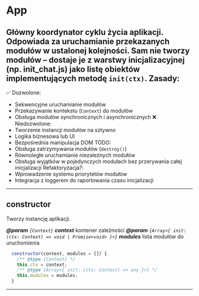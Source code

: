 # App

Główny koordynator cyklu życia aplikacji. Odpowiada za uruchamianie przekazanych modułów
w ustalonej kolejności. Sam nie tworzy modułów – dostaje je z warstwy inicjalizacyjnej
(np. init_chat.js) jako listę obiektów implementujących metodę `init(ctx)`.
Zasady:
-------
✅ Dozwolone:
  - Sekwencyjne uruchamianie modułów
  - Przekazywanie kontekstu (`Context`) do modułów
  - Obsługa modułów synchronicznych i asynchronicznych
❌ Niedozwolone:
  - Tworzenie instancji modułów na sztywno
  - Logika biznesowa lub UI
  - Bezpośrednia manipulacja DOM
TODO:
  - Obsługa zatrzymywania modułów (`destroy()`)
  - Równoległe uruchamianie niezależnych modułów
  - Obsługa wyjątków w pojedynczych modułach bez przerywania całej inicjalizacji
Refaktoryzacja?:
  - Wprowadzenie systemu priorytetów modułów
  - Integracja z loggerem do raportowania czasu inicjalizacji

---

## constructor

Tworzy instancję aplikacji.

**_@param_** *`{Context}`* _**context**_  kontener zależności
**_@param_** *`{Array<{ init: (ctx: Context) => void | Promise<void> }>}`* _**modules**_  lista modułów do uruchomienia

```javascript
  constructor(context, modules = []) {
    /** @type {Context} */
    this.ctx = context;
    /** @type {Array<{ init: (ctx: Context) => any }>} */
    this.modules = modules;
  }
```

---
